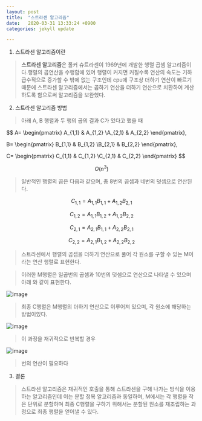 ```yaml
---
layout: post
title:  "스트라센 알고리즘"
date:   2020-03-31 13:33:24 +0900
categories: jekyll update

---
```


1. 스트라센 알고리즘이란

> **스트라센 알고리즘**은 폴커 슈트라센이 1969년에 개발한 행렬 곱셈 알고리즘이다.행렬의 곱연산을 수행함에 있어 행렬이 커지면 커질수록 연산의 속도는 기하급수적으로 증가할 수 밖에 없는 구조인데 cpu에 구조상 더하기 연산이 빠르기 때문에 스트라센 알고리즘에서는 곱하기 연산을 더하기 연산으로 치환하여 계산하도록 함으로써 알고리즘을 보완했다.

2. 스트라센 알고리즘 방법

> 아래 A, B 행렬과 두 행의 곱의 결과 C가 있다고 했을 때

$$
A=	\begin{pmatrix} A_{1,1} & A_{1,2} \\A_{2,1}  & A_{2,2} \end{pmatrix},

B=	\begin{pmatrix} B_{1,1} & B_{1,2} \\B_{2,1}  & B_{2,2} \end{pmatrix},

C=	\begin{pmatrix} C_{1,1} & C_{1,2} \\C_{2,1}  & C_{2,2} \end{pmatrix}
$$

$$
O(n^3)
$$



> 일반적인 행렬의 곱은 다음과 같으며, 총 8번의 곱셉과 네번의 덧셈으로 연산된다.

$$
C_{1,1}=A_{1,1}B_{1,1}+A_{1,2}B_{2,1}
$$

$$
C_{1,2}=A_{1,1}B_{1,2}+A_{1,2}B_{2,2}
$$

$$
C_{2,1}=A_{2,1}B_{1,1}+A_{2,2}B_{2,1}
$$

$$
C_{2,2}=A_{2,1}B_{1,2}+A_{2,2}B_{2,2}
$$



> 스트라센에서 행렬의 곱셉을 더하기 연산으로 풀어 각 원소를 구할 수 있는 M이라는 연산 행렬로 표현한다.

> 이러한 M행렬은 일곱번의 곱셈과 10번의 덧셈으로 연산으로 나타낼 수 있으며 아래 와 같이 표현한다.

![image](https://user-images.githubusercontent.com/62733796/78957241-cd7dd580-7b1f-11ea-81ab-80f5f9a11dab.png)

> 최종 C행렬은 M행렬의 더하기 연산으로 이루어져 있으며, 각 원소에 해당하는 방법이있다.

![image](https://user-images.githubusercontent.com/62733796/78957293-f0a88500-7b1f-11ea-82f6-808e0a304a03.png)

> 이 과정을 재귀적으로 반복할 경우 

![image](https://user-images.githubusercontent.com/62733796/78957306-f8682980-7b1f-11ea-8e37-ec7294dde91c.png)

> 번의 연산이 필요하다



3. 결론

> 스트라센 알고리즘은 재귀적인 호출을 통해 스트라센을 구해 나가는 방식을 이용하는 알고리즘인데 이는 분할 정복 알고리즘과 동일하며, M에서는 각 행렬을 작은 단위로 분할하며 최종 C행렬을 구하기 위해서는 분할된 원소를 재조립하는 과정으로 최종 행렬을 얻어낼 수 있다.